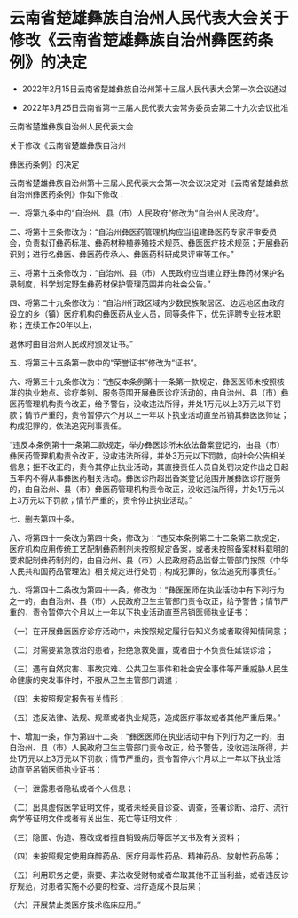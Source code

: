 # 云南省楚雄彝族自治州人民代表大会关于修改《云南省楚雄彝族自治州彝医药条例》的决定

- 2022年2月15日云南省楚雄彝族自治州第十三届人民代表大会第一次会议通过

- 2022年3月25日云南省第十三届人民代表大会常务委员会第二十九次会议批准

<!-- INFO END -->

云南省楚雄彝族自治州人民代表大会

关于修改《云南省楚雄彝族自治州

彝医药条例》的决定

云南省楚雄彝族自治州第十三届人民代表大会第一次会议决定对《云南省楚雄彝族自治州彝医药条例》作如下修改：

一、将第九条中的“自治州、县（市）人民政府”修改为“自治州人民政府”。

二、将第十三条修改为：“自治州彝医药管理机构应当组建彝医药专家评审委员会，负责拟订彝药标准、彝药材种植养殖技术规范、彝医医疗技术规范；开展彝药识别；进行名彝医、彝医药传承人、彝医药科研成果评审等工作。”

三、将第十五条修改为：“自治州、县（市）人民政府应当建立野生彝药材保护名录制度，科学划定野生彝药材保护管理范围并向社会公告。”

四、将第二十九条修改为：“自治州行政区域内少数民族聚居区、边远地区由政府设立的乡（镇）医疗机构的彝医药从业人员，同等条件下，优先评聘专业技术职称；连续工作20年以上，

退休时由自治州人民政府颁发证书。”

五、将第三十五条第一款中的“荣誉证书”修改为“证书”。

六、将第三十九条修改为：“违反本条例第十一条第一款规定，彝医医师未按照核准的执业地点、诊疗类别、服务范围开展彝医诊疗活动的，由自治州、县（市）彝医药管理机构责令改正，给予警告，没收违法所得，并处1万元以上3万元以下罚款；情节严重的，责令暂停六个月以上一年以下执业活动直至吊销其彝医医师证；构成犯罪的，依法追究刑事责任。

“违反本条例第十一条第二款规定，举办彝医诊所未依法备案登记的，由县（市）彝医药管理机构责令改正，没收违法所得，并处3万元以下罚款，向社会公告相关信息；拒不改正的，责令其停止执业活动，其直接责任人员自处罚决定作出之日起五年内不得从事彝医药相关活动。彝医诊所超出备案登记范围开展彝医诊疗服务的，由自治州、县（市）彝医药管理机构责令改正，没收违法所得，并处1万元以上3万元以下罚款；情节严重的，责令停止执业活动。”

七、删去第四十条。

八、将第四十一条改为第四十条，修改为：“违反本条例第二十二条第二款规定，医疗机构应用传统工艺配制彝药制剂未按照规定备案，或者未按照备案材料载明的要求配制彝药制剂的，由自治州、县（市）人民政府药品监督主管部门按照《中华人民共和国药品管理法》相关规定进行处罚；构成犯罪的，依法追究刑事责任。”

九、将第四十二条改为第四十一条，修改为：“彝医医师在执业活动中有下列行为之一的，由自治州、县（市）人民政府卫生主管部门责令改正，给予警告；情节严重的，责令暂停六个月以上一年以下执业活动直至吊销医师执业证书：

（一）在开展彝医医疗诊疗活动中，未按照规定履行告知义务或者取得知情同意；

（二）对需要紧急救治的患者，拒绝急救处置，或者由于不负责任延误诊治；

（三）遇有自然灾害、事故灾难、公共卫生事件和社会安全事件等严重威胁人民生命健康的突发事件时，不服从卫生主管部门调遣；

（四）未按照规定报告有关情形；

（五）违反法律、法规、规章或者执业规范，造成医疗事故或者其他严重后果。”

十、增加一条，作为第四十二条：“彝医医师在执业活动中有下列行为之一的，由自治州、县（市）人民政府卫生主管部门责令改正，给予警告，没收违法所得，并处1万元以上3万元以下罚款；情节严重的，责令暂停六个月以上一年以下执业活动直至吊销医师执业证书：

（一）泄露患者隐私或者个人信息；

（二）出具虚假医学证明文件，或者未经亲自诊查、调查，签署诊断、治疗、流行病学等证明文件或者有关出生、死亡等证明文件；

（三）隐匿、伪造、篡改或者擅自销毁病历等医学文书及有关资料；

（四）未按照规定使用麻醉药品、医疗用毒性药品、精神药品、放射性药品等；

（五）利用职务之便，索要、非法收受财物或者牟取其他不正当利益，或者违反诊疗规范，对患者实施不必要的检查、治疗造成不良后果；

（六）开展禁止类医疗技术临床应用。”
